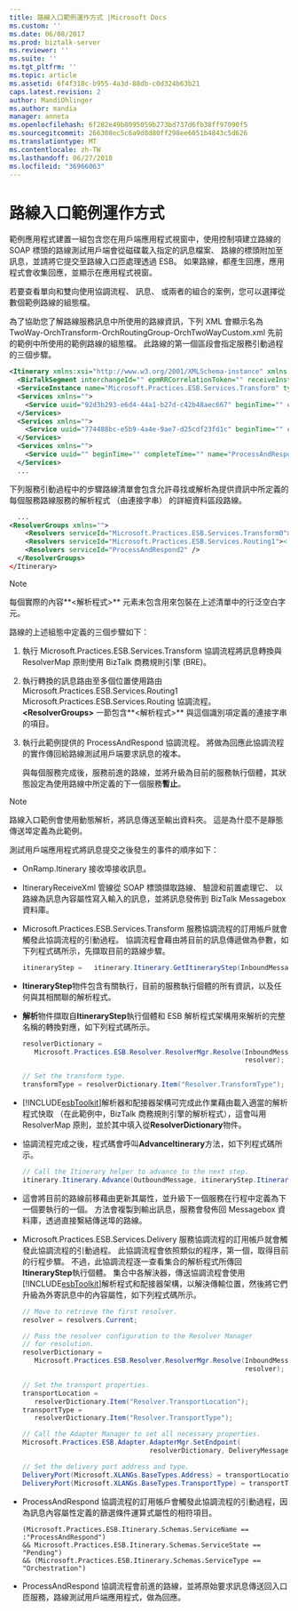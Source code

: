 ```yaml
---
title: 路線入口範例運作方式 |Microsoft Docs
ms.custom: ''
ms.date: 06/08/2017
ms.prod: biztalk-server
ms.reviewer: ''
ms.suite: ''
ms.tgt_pltfrm: ''
ms.topic: article
ms.assetid: 6f4f318c-b955-4a3d-88db-c0d324b63b21
caps.latest.revision: 2
author: MandiOhlinger
ms.author: mandia
manager: anneta
ms.openlocfilehash: 6f282e49b8095059b273bd737d6fb38ff97090f5
ms.sourcegitcommit: 266308ec5c6a9d8d80ff298ee6051b4843c5d626
ms.translationtype: MT
ms.contentlocale: zh-TW
ms.lasthandoff: 06/27/2018
ms.locfileid: "36966063"
---
```

# <a name="how-the-itinerary-on-ramp-sample-works"></a>路線入口範例運作方式
範例應用程式建置一組包含您在用戶端應用程式視窗中，使用控制項建立路線的 SOAP 標頭的路線測試用戶端會從磁碟載入指定的訊息檔案、 路線的標頭附加至訊息，並請將它提交至路線入口匝處理透過 ESB。 如果路線，都產生回應，應用程式會收集回應，並顯示在應用程式視窗。  

 若要查看單向和雙向使用協調流程、 訊息、 或兩者的組合的案例，您可以選擇從數個範例路線的組態檔。  

 為了協助您了解路線服務訊息中所使用的路線資訊，下列 XML 會顯示名為 TwoWay-OrchTransform-OrchRoutingGroup-OrchTwoWayCustom.xml 先前的範例中所使用的範例路線的組態檔。 此路線的第一個區段會指定服務引動過程的三個步驟。  

```xml  
<Itinerary xmlns:xsi="http://www.w3.org/2001/XMLSchema-instance" xmlns:xsd="http://www.w3.org/2001/XMLSchema" uuid="" beginTime="" completeTime="" state="Pending" isRequestResponse="false" servicecount="0" xmlns="http://schemas.microsoft.biztalk.practices.esb.com/itinerary">  
  <BizTalkSegment interchangeId="" epmRRCorrelationToken="" receiveInstanceId="" messageId="" xmlns="" />  
  <ServiceInstance name="Microsoft.Practices.ESB.Services.Transform" type="Orchestration" state="Pending" position="0" isRequestResponse="false" xmlns="" />  
  <Services xmlns="">  
    <Service uuid="92d3b293-e6d4-44a1-b27d-c42b48aec667" beginTime="" completeTime="" name="Microsoft.Practices.ESB.Services.Transform" type="Orchestration" state="Pending" isRequestResponse="false" position="0" serviceInstanceId="" />  
  </Services>  
  <Services xmlns="">  
    <Service uuid="774488bc-e5b9-4a4e-9ae7-d25cdf23fd1c" beginTime="" completeTime="" name="Microsoft.Practices.ESB.Services.Routing" type="Orchestration" state="Pending" isRequestResponse="false" position="1" serviceInstanceId="" />  
  </Services>  
  <Services xmlns="">  
    <Service uuid="" beginTime="" completeTime="" name="ProcessAndRespond" type="Orchestration" state="Pending" isRequestResponse="true" position="2" serviceInstanceId="" />  
  </Services>  
  ...  
```  

 下列服務引動過程中的步驟路線清單會包含允許尋找或解析為提供資訊中所定義的每個服務路線服務的解析程式 （由連接字串） 的詳細資料區段路線。  

```xml  
  ...  
<ResolverGroups xmlns="">  
    <Resolvers serviceId="Microsoft.Practices.ESB.Services.Transform0"><![CDATA[BRE:\\Policy=ResolveMap;Version=1.0;UseMsg=False;]]></Resolvers>  
    <Resolvers serviceId="Microsoft.Practices.ESB.Services.Routing1"><![CDATA[STATIC:\\TransportType=FILE;TransportLocation=C:\Projects\Microsoft.Practices.ESB\Source\Samples\DynamicResolution\Test\Filedrop\OUt\%MessageID%.xml;Action=;EndpointConfig=;JaxRpcResponse=False;MessageExchangePattern=;TargetNamespace=;TransformType=;]]><![CDATA[UDDI3:\\ServerUrl=http://localhost/uddi;SearchQualifiers=andAllKeys;CategorySearch=;BindingKey=uddi:esb:orderfileservicev3.1;]]></Resolvers>  
    <Resolvers serviceId="ProcessAndRespond2" />  
  </ResolverGroups>  
</Itinerary>  
```  

> [!NOTE]
>  每個實際的內容**\<解析程式\>** 元素未包含用來包裝在上述清單中的行泛空白字元。  

 路線的上述組態中定義的三個步驟如下：  

1. 執行 Microsoft.Practices.ESB.Services.Transform 協調流程將訊息轉換與 ResolverMap 原則使用 BizTalk 商務規則引擎 (BRE)。  

2. 執行轉換的訊息路由至多個位置使用路由 Microsoft.Practices.ESB.Services.Routing1 Microsoft.Practices.ESB.Services.Routing 協調流程。 **\<ResolverGroups\>** 一節包含**\<解析程式\>** 與這個識別項定義的連接字串的項目。  

3. 執行此範例提供的 ProcessAndRespond 協調流程。 將做為回應此協調流程的實作傳回給路線測試用戶端要求訊息的複本。  

   與每個服務完成後，服務前進的路線，並將升級為目前的服務執行個體，其狀態設定為使用路線中所定義的下一個服務**暫止**。  

> [!NOTE]
>  路線入口範例會使用動態解析，將訊息傳送至輸出資料夾。 這是為什麼不是靜態傳送埠定義為此範例。  

 測試用戶端應用程式將訊息提交之後發生的事件的順序如下：  

- OnRamp.Itinerary 接收埠接收訊息。  

- ItineraryReceiveXml 管線從 SOAP 標頭擷取路線、 驗證和前置處理它、 以路線為訊息內容屬性寫入輸入的訊息，並將訊息發佈到 BizTalk Messagebox 資料庫。  

- Microsoft.Practices.ESB.Services.Transform 服務協調流程的訂用帳戶就會觸發此協調流程的引動過程。 協調流程會藉由將目前的訊息傳遞做為參數，如下列程式碼所示，先擷取目前的路線步驟。  

  ```csharp  
  itineraryStep =   itinerary.Itinerary.GetItineraryStep(InboundMessage);  
  ```  

- **ItineraryStep**物件包含有關執行，目前的服務執行個體的所有資訊，以及任何與其相關聯的解析程式。  

- **解析**物件擷取自**ItineraryStep**執行個體和 ESB 解析程式架構用來解析的完整名稱的轉換對應，如下列程式碼所示。  

  ```csharp  
  resolverDictionary =   
     Microsoft.Practices.ESB.Resolver.ResolverMgr.Resolve(InboundMessage,  
                                                          resolver);  

  // Set the transform type.  
  transformType = resolverDictionary.Item("Resolver.TransformType");  
  ```  

- [!INCLUDE[esbToolkit](../includes/esbtoolkit-md.md)]解析器和配接器架構可完成此作業藉由載入適當的解析程式快取 （在此範例中，BizTalk 商務規則引擎的解析程式），這會叫用 ResolverMap 原則，並於其中填入從**ResolverDictionary**物件。  

- 協調流程完成之後，程式碼會呼叫**AdvanceItinerary**方法，如下列程式碼所示。  

  ```csharp  
  // Call the Itinerary helper to advance to the next step.  
  itinerary.Itinerary.Advance(OutboundMessage, itineraryStep.ItineraryStep);  
  ```  

- 這會將目前的路線前移藉由更新其屬性，並升級下一個服務在行程中定義為下一個要執行的一個。 方法會複製到輸出訊息，服務會發佈回 Messagebox 資料庫，透過直接繫結傳送埠的路線。  

- Microsoft.Practices.ESB.Services.Delivery 服務協調流程的訂用帳戶就會觸發此協調流程的引動過程。 此協調流程會依照類似的程序，第一個，取得目前的行程步驟。 不過，此協調流程逐一查看集合的解析程式所傳回**ItineraryStep**執行個體。 集合中各解決器，傳送協調流程會使用[!INCLUDE[esbToolkit](../includes/esbtoolkit-md.md)]解析程式和配接器架構，以解決傳輸位置，然後將它們升級為外寄訊息中的內容屬性，如下列程式碼所示。  

  ```csharp  
  // Move to retrieve the first resolver.  
  resolver = resolvers.Current;  

  // Pass the resolver configuration to the Resolver Manager   
  // for resolution.  
  resolverDictionary =  
     Microsoft.Practices.ESB.Resolver.ResolverMgr.Resolve(InboundMessage,  
                                                          resolver);  

  // Set the transport properties.  
  transportLocation =   
     resolverDictionary.Item("Resolver.TransportLocation");  
  transportType =   
     resolverDictionary.Item("Resolver.TransportType");  

  // Call the Adapter Manager to set all necessary properties.  
  Microsoft.Practices.ESB.Adapter.AdapterMgr.SetEndpoint(  
                                  resolverDictionary, DeliveryMessage);  

  // Set the delivery port address and type.  
  DeliveryPort(Microsoft.XLANGs.BaseTypes.Address) = transportLocation;  
  DeliveryPort(Microsoft.XLANGs.BaseTypes.TransportType) = transportType;  
  ```  

- ProcessAndRespond 協調流程的訂用帳戶會觸發此協調流程的引動過程，因為訊息內容屬性定義的篩選條件運算式屬性的相符項目。  

  ```  
  (Microsoft.Practices.ESB.Itinerary.Schemas.ServiceName == :"ProcessAndRespond")   
  && Microsoft.Practices.ESB.Itinerary.Schemas.ServiceState == "Pending")  
  && (Microsoft.Practices.ESB.Itinerary.Schemas.ServiceType == "Orchestration")  
  ```  

- ProcessAndRespond 協調流程會前進的路線，並將原始要求訊息傳送回入口匝服務，路線測試用戶端應用程式，做為回應。
